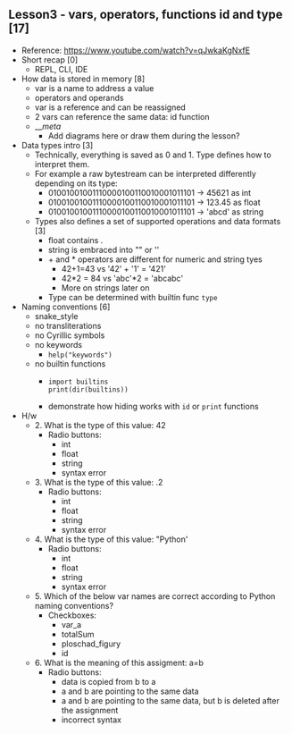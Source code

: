## Lesson3 - vars, operators, functions id and type [17]
- Reference: https://www.youtube.com/watch?v=qJwkaKgNxfE
- Short recap [0]
    -   REPL, CLI, IDE
- How data is stored in memory [8]
    - var is a name to address a value
    - operators and operands
    - var is a reference and can be reassigned
    - 2 vars can reference the same data: id function
    - ___meta_
        - Add diagrams here or draw them during the lesson?
- Data types intro [3]
    -   Technically, everything is saved as 0 and 1. Type defines how to interpret them.
    -   For example a raw bytestream can be interpreted differently depending on its type:
        -   01001001001110000100110010001011101 -> 45621 as int
        -   01001001001110000100110010001011101 -> 123.45 as float
        -   01001001001110000100110010001011101 -> 'abcd' as string
    -   Types also defines a set of supported operations and data formats [3]
        -   float contains .
        -   string is embraced into "" or ''
        -   \+ and * operators are different for numeric and string tyes
            -   42+1=43 vs '42' + '1' = '421'
            -   42*2 = 84 vs 'abc'*2 = 'abcabc'
            -   More on strings later on
        -   Type can be determined with builtin func `type`
- Naming conventions [6]
    - snake_style
    - no transliterations
    - no Cyrillic symbols
    - no keywords
        - ```help("keywords")```
    - no builtin functions
        - ```
          import builtins
          print(dir(builtins))
          ```
        - demonstrate how hiding works with `id` or `print` functions
- H/w
    - 2\. What is the type of this value: 42
        -   Radio buttons:
            -   int
            -   float
            -   string
            -   syntax error
    - 3\. What is the type of this value: .2
        -   Radio buttons:
            -   int
            -   float
            -   string
            -   syntax error
    - 4\. What is the type of this value: "Python'
        -   Radio buttons:
            -   int
            -   float
            -   string
            -   syntax error
    - 5\. Which of the below var names are correct according to Python naming conventions?
        -   Checkboxes:
            - var_a
            - totalSum
            - ploschad_figury
            - id
    - 6\. What is the meaning of this assigment: a=b
        -   Radio buttons:
            -   data is copied from b to a
            -   a and b are pointing to the same data
            -   a and b are pointing to the same data, but b is deleted after the assignment
            -   incorrect syntax
